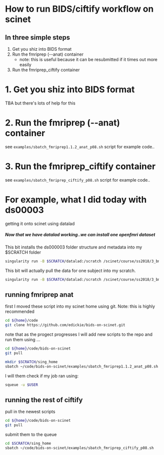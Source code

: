 # How to run BIDS/ciftify workflow on scinet

## In three simple steps

1. Get you shiz into BIDS format
2. Run the fmriprep (--anat) container
      + note: this is useful because it can be resubmitted if it times out more easily
3. Run the fmriprep_ciftify container

# 1. Get you shiz into BIDS format

TBA but there's lots of help for this  

# 2. Run the fmriprep (--anat) container

see `examples/sbatch_fmriprep1.1.2_anat_p08.sh` script for example code..

# 3. Run the fmriprep_ciftify container

see `examples/sbatch_fmriprep_ciftify_p08.sh` script for example code..

# For example, what I did today with ds00003

getting it onto scinet using datalad

##### Now that we have datalad working..we can install one openfmri dataset

This bit installs the ds000003 folder structure and metadata into my $SCRATCH folder

```sh
singularity run -B $SCRATCH/datalad:/scratch /scinet/course/ss2018/3_bm/8_publicdataneuro/datalad-datalad-master-fullmaster.simg install -s ///openfmri/ds000003 /scratch/ds000003
```

This bit will actually pull the data for one subject into my scratch.

```sh
singularity run -B $SCRATCH/datalad:/scratch /scinet/course/ss2018/3_bm/8_publicdataneuro/datalad-datalad-master-fullmaster.simg get /scratch/ds000003/sub-01
```

## running fmriprep anat

first I moved these script into my scinet home using git.
Note: this is highly recommended

```sh
cd ${home}/code
git clone https://github.com/edickie/bids-on-scinet.git
```

note that as the progect progresses I will add new scripts to the repo and run them using ...
```sh
cd ${home}/code/bids-on-scinet
git pull
```

```sh
mkdir $SCRATCH/sing_home
sbatch ~/code/bids-on-scinet/examples/sbatch_fmriprep1.1.2_anat_p08.sh
```

I will them check if my job ran using:

```sh
squeue -u $USER
```

## running the rest of ciftify

pull in the newest scripts  
```sh
cd ${home}/code/bids-on-scinet
git pull
```

submit them to the queue
```sh
cd $SCRATCH/sing_home
sbatch ~/code/bids-on-scinet/examples/sbatch_fmriprep_ciftify_p08.sh
```
